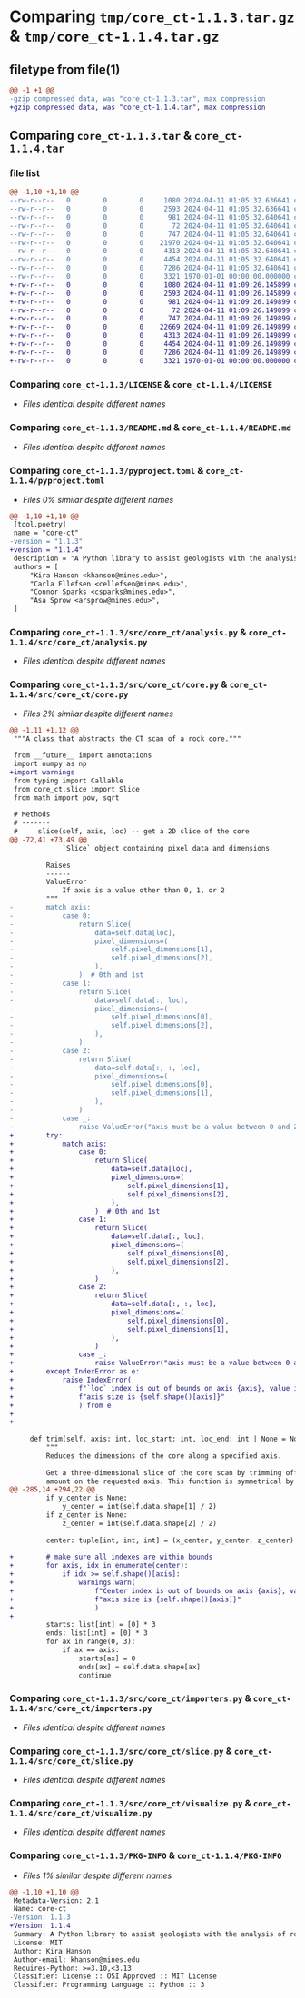 # Comparing `tmp/core_ct-1.1.3.tar.gz` & `tmp/core_ct-1.1.4.tar.gz`

## filetype from file(1)

```diff
@@ -1 +1 @@
-gzip compressed data, was "core_ct-1.1.3.tar", max compression
+gzip compressed data, was "core_ct-1.1.4.tar", max compression
```

## Comparing `core_ct-1.1.3.tar` & `core_ct-1.1.4.tar`

### file list

```diff
@@ -1,10 +1,10 @@
--rw-r--r--   0        0        0     1080 2024-04-11 01:05:32.636641 core_ct-1.1.3/LICENSE
--rw-r--r--   0        0        0     2593 2024-04-11 01:05:32.636641 core_ct-1.1.3/README.md
--rw-r--r--   0        0        0      981 2024-04-11 01:05:32.640641 core_ct-1.1.3/pyproject.toml
--rw-r--r--   0        0        0       72 2024-04-11 01:05:32.640641 core_ct-1.1.3/src/core_ct/__init__.py
--rw-r--r--   0        0        0      747 2024-04-11 01:05:32.640641 core_ct-1.1.3/src/core_ct/analysis.py
--rw-r--r--   0        0        0    21970 2024-04-11 01:05:32.640641 core_ct-1.1.3/src/core_ct/core.py
--rw-r--r--   0        0        0     4313 2024-04-11 01:05:32.640641 core_ct-1.1.3/src/core_ct/importers.py
--rw-r--r--   0        0        0     4454 2024-04-11 01:05:32.640641 core_ct-1.1.3/src/core_ct/slice.py
--rw-r--r--   0        0        0     7286 2024-04-11 01:05:32.640641 core_ct-1.1.3/src/core_ct/visualize.py
--rw-r--r--   0        0        0     3321 1970-01-01 00:00:00.000000 core_ct-1.1.3/PKG-INFO
+-rw-r--r--   0        0        0     1080 2024-04-11 01:09:26.145899 core_ct-1.1.4/LICENSE
+-rw-r--r--   0        0        0     2593 2024-04-11 01:09:26.145899 core_ct-1.1.4/README.md
+-rw-r--r--   0        0        0      981 2024-04-11 01:09:26.149899 core_ct-1.1.4/pyproject.toml
+-rw-r--r--   0        0        0       72 2024-04-11 01:09:26.149899 core_ct-1.1.4/src/core_ct/__init__.py
+-rw-r--r--   0        0        0      747 2024-04-11 01:09:26.149899 core_ct-1.1.4/src/core_ct/analysis.py
+-rw-r--r--   0        0        0    22669 2024-04-11 01:09:26.149899 core_ct-1.1.4/src/core_ct/core.py
+-rw-r--r--   0        0        0     4313 2024-04-11 01:09:26.149899 core_ct-1.1.4/src/core_ct/importers.py
+-rw-r--r--   0        0        0     4454 2024-04-11 01:09:26.149899 core_ct-1.1.4/src/core_ct/slice.py
+-rw-r--r--   0        0        0     7286 2024-04-11 01:09:26.149899 core_ct-1.1.4/src/core_ct/visualize.py
+-rw-r--r--   0        0        0     3321 1970-01-01 00:00:00.000000 core_ct-1.1.4/PKG-INFO
```

### Comparing `core_ct-1.1.3/LICENSE` & `core_ct-1.1.4/LICENSE`

 * *Files identical despite different names*

### Comparing `core_ct-1.1.3/README.md` & `core_ct-1.1.4/README.md`

 * *Files identical despite different names*

### Comparing `core_ct-1.1.3/pyproject.toml` & `core_ct-1.1.4/pyproject.toml`

 * *Files 0% similar despite different names*

```diff
@@ -1,10 +1,10 @@
 [tool.poetry]
 name = "core-ct"
-version = "1.1.3"
+version = "1.1.4"
 description = "A Python library to assist geologists with the analysis of rock core CT scans"
 authors = [
     "Kira Hanson <khanson@mines.edu>",
     "Carla Ellefsen <cellefsen@mines.edu>",
     "Connor Sparks <csparks@mines.edu>",
     "Asa Sprow <arsprow@mines.edu>",
 ]
```

### Comparing `core_ct-1.1.3/src/core_ct/analysis.py` & `core_ct-1.1.4/src/core_ct/analysis.py`

 * *Files identical despite different names*

### Comparing `core_ct-1.1.3/src/core_ct/core.py` & `core_ct-1.1.4/src/core_ct/core.py`

 * *Files 2% similar despite different names*

```diff
@@ -1,11 +1,12 @@
 """A class that abstracts the CT scan of a rock core."""
 
 from __future__ import annotations
 import numpy as np
+import warnings
 from typing import Callable
 from core_ct.slice import Slice
 from math import pow, sqrt
 
 # Methods
 # -------
 #     slice(self, axis, loc) -- get a 2D slice of the core
@@ -72,41 +73,49 @@
             `Slice` object containing pixel data and dimensions
 
         Raises
         ------
         ValueError
             If axis is a value other than 0, 1, or 2
         """
-        match axis:
-            case 0:
-                return Slice(
-                    data=self.data[loc],
-                    pixel_dimensions=(
-                        self.pixel_dimensions[1],
-                        self.pixel_dimensions[2],
-                    ),
-                )  # 0th and 1st
-            case 1:
-                return Slice(
-                    data=self.data[:, loc],
-                    pixel_dimensions=(
-                        self.pixel_dimensions[0],
-                        self.pixel_dimensions[2],
-                    ),
-                )
-            case 2:
-                return Slice(
-                    data=self.data[:, :, loc],
-                    pixel_dimensions=(
-                        self.pixel_dimensions[0],
-                        self.pixel_dimensions[1],
-                    ),
-                )
-            case _:
-                raise ValueError("axis must be a value between 0 and 2 (inclusive)")
+        try:
+            match axis:
+                case 0:
+                    return Slice(
+                        data=self.data[loc],
+                        pixel_dimensions=(
+                            self.pixel_dimensions[1],
+                            self.pixel_dimensions[2],
+                        ),
+                    )  # 0th and 1st
+                case 1:
+                    return Slice(
+                        data=self.data[:, loc],
+                        pixel_dimensions=(
+                            self.pixel_dimensions[0],
+                            self.pixel_dimensions[2],
+                        ),
+                    )
+                case 2:
+                    return Slice(
+                        data=self.data[:, :, loc],
+                        pixel_dimensions=(
+                            self.pixel_dimensions[0],
+                            self.pixel_dimensions[1],
+                        ),
+                    )
+                case _:
+                    raise ValueError("axis must be a value between 0 and 2 (inclusive)")
+        except IndexError as e:
+            raise IndexError(
+                f"`loc` index is out of bounds on axis {axis}, value is {loc} but "
+                f"axis size is {self.shape()[axis]}"
+                ) from e
+
+
 
     def trim(self, axis: int, loc_start: int, loc_end: int | None = None) -> Core:
         """
         Reduces the dimensions of the core along a specified axis.
 
         Get a three-dimensional slice of the core scan by trimming off a specified
         amount on the requested axis. This function is symmetrical by default.
@@ -285,14 +294,22 @@
         if y_center is None:
             y_center = int(self.data.shape[1] / 2)
         if z_center is None:
             z_center = int(self.data.shape[2] / 2)
 
         center: tuple[int, int, int] = (x_center, y_center, z_center)
 
+        # make sure all indexes are within bounds
+        for axis, idx in enumerate(center):
+            if idx >= self.shape()[axis]:
+                warnings.warn(
+                    f"Center index is out of bounds on axis {axis}, value is {idx} but "
+                    f"axis size is {self.shape()[axis]}"
+                    )
+
         starts: list[int] = [0] * 3
         ends: list[int] = [0] * 3
         for ax in range(0, 3):
             if ax == axis:
                 starts[ax] = 0
                 ends[ax] = self.data.shape[ax]
                 continue
```

### Comparing `core_ct-1.1.3/src/core_ct/importers.py` & `core_ct-1.1.4/src/core_ct/importers.py`

 * *Files identical despite different names*

### Comparing `core_ct-1.1.3/src/core_ct/slice.py` & `core_ct-1.1.4/src/core_ct/slice.py`

 * *Files identical despite different names*

### Comparing `core_ct-1.1.3/src/core_ct/visualize.py` & `core_ct-1.1.4/src/core_ct/visualize.py`

 * *Files identical despite different names*

### Comparing `core_ct-1.1.3/PKG-INFO` & `core_ct-1.1.4/PKG-INFO`

 * *Files 1% similar despite different names*

```diff
@@ -1,10 +1,10 @@
 Metadata-Version: 2.1
 Name: core-ct
-Version: 1.1.3
+Version: 1.1.4
 Summary: A Python library to assist geologists with the analysis of rock core CT scans
 License: MIT
 Author: Kira Hanson
 Author-email: khanson@mines.edu
 Requires-Python: >=3.10,<3.13
 Classifier: License :: OSI Approved :: MIT License
 Classifier: Programming Language :: Python :: 3
```

